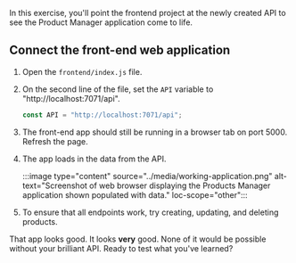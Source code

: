 In this exercise, you'll point the frontend project at the newly created API to see the Product Manager application come to life.

## Connect the front-end web application

1. Open the `frontend/index.js` file.

1. On the second line of the file, set the `API` variable to "http://localhost:7071/api".

   ```javascript
   const API = "http://localhost:7071/api";
   ```

1. The front-end app should still be running in a browser tab on port 5000. Refresh the page.

1. The app loads in the data from the API.

   :::image type="content" source="../media/working-application.png" alt-text="Screenshot of web browser displaying the Products Manager application shown populated with data." loc-scope="other":::

1. To ensure that all endpoints work, try creating, updating, and deleting products.

That app looks good. It looks **very** good. None of it would be possible without your brilliant API. Ready to test what you've learned?
